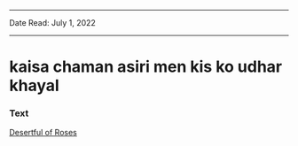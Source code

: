 
---

Date Read: July 1, 2022

---


# kaisa chaman asiri men kis ko udhar khayal


### Text

[Desertful of Roses](http://www.columbia.edu/itc/mealac/pritchett/00garden/02c/0266/index_0266.html)

